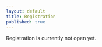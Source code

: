 ```yaml
---
layout: default
title: Registration
published: true
---
```


<!--
Participation is free of charge, but we do ask all attendees to register beforehand.

Please register using the form below:

<iframe src="https://docs.google.com/forms/d/e/1FAIpQLSc65Bw368bxT-pzTvD9evJwPNAeG5WnXPhyGRP91_Z6E45pBw/viewform?embedded=true" width="640" height="897" frameborder="0" marginheight="0" marginwidth="0">Loading…</iframe>
-->

Registration is currently not open yet.
